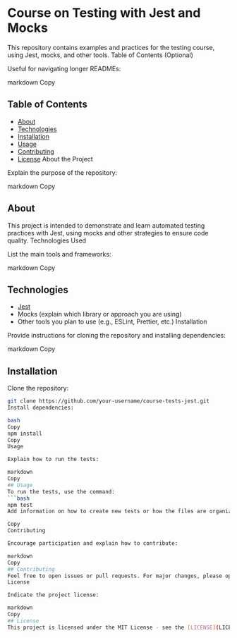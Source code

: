 # Course on Testing with Jest and Mocks
This repository contains examples and practices for the testing course, using Jest, mocks, and other tools.
Table of Contents (Optional)

Useful for navigating longer READMEs:

markdown
Copy
## Table of Contents
- [About](#about)
- [Technologies](#technologies)
- [Installation](#installation)
- [Usage](#usage)
- [Contributing](#contributing)
- [License](#license)
About the Project

Explain the purpose of the repository:

markdown
Copy
## About
This project is intended to demonstrate and learn automated testing practices with Jest, using mocks and other strategies to ensure code quality.
Technologies Used

List the main tools and frameworks:

markdown
Copy
## Technologies
- [Jest](https://jestjs.io/)
- Mocks (explain which library or approach you are using)
- Other tools you plan to use (e.g., ESLint, Prettier, etc.)
Installation

Provide instructions for cloning the repository and installing dependencies:

markdown
Copy
## Installation
Clone the repository:
```bash
git clone https://github.com/your-username/course-tests-jest.git
Install dependencies:

bash
Copy
npm install
Copy
Usage

Explain how to run the tests:

markdown
Copy
## Usage
To run the tests, use the command:
```bash
npm test
Add information on how to create new tests or how the files are organized.

Copy
Contributing

Encourage participation and explain how to contribute:

markdown
Copy
## Contributing
Feel free to open issues or pull requests. For major changes, please open an issue first to discuss what you would like to change.
License

Indicate the project license:

markdown
Copy
## License
This project is licensed under the MIT License - see the [LICENSE](LICENSE) file for details.
